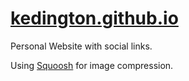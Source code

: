 # [kedington.github.io](https://kedington.github.io)

Personal Website with social links.

Using [Squoosh](https://squoosh.app/) for image compression.

